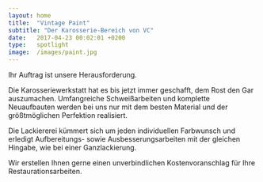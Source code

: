 ```yaml
---
layout: home
title:  "Vintage Paint"
subtitle: "Der Karosserie-Bereich von VC"
date:   2017-04-23 00:02:01 +0200
type:   spotlight
image:  /images/paint.jpg
---
```


Ihr Auftrag ist unsere Herausforderung.

Die Karosseriewerkstatt hat es bis jetzt immer geschafft,
dem Rost den Gar auszumachen.
Umfangreiche Schweißarbeiten und komplette Neuaufbauten
werden bei uns nur mit dem besten Material
und der größtmöglichen Perfektion realisiert.

Die Lackiererei kümmert sich um jeden individuellen Farbwunsch
und erledigt Aufbereitungs-
sowie Ausbesserungsarbeiten mit der gleichen Hingabe,
wie bei einer Ganzlackierung.

Wir erstellen Ihnen gerne einen unverbindlichen Kostenvoranschlag
für Ihre Restaurationsarbeiten.
